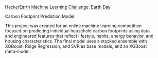 [HackerEarth Machine Learning Challenge: Earth Day](https://www.hackerearth.com/challenges/new/competitive/hackerearth-machine-learning-challenge-earth-day/)

Carbon Footprint Prediction Model

This project was created for an online machine learning competition focused on predicting individual household carbon footprints using data and engineered features that reflect lifestyle, habits, 
energy behavior, and housing characteristics. The final model uses a stacked ensemble with XGBoost, Ridge Regression, and SVR as base models, and an XGBoost meta-model.
